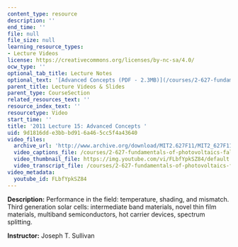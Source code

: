 ```yaml
---
content_type: resource
description: ''
end_time: ''
file: null
file_size: null
learning_resource_types:
- Lecture Videos
license: https://creativecommons.org/licenses/by-nc-sa/4.0/
ocw_type: ''
optional_tab_title: Lecture Notes
optional_text: '[Advanced Concepts (PDF - 2.3MB)](/courses/2-627-fundamentals-of-photovoltaics-fall-2013/resources/mit2_627f13_lec15)'
parent_title: Lecture Videos & Slides
parent_type: CourseSection
related_resources_text: ''
resource_index_text: ''
resourcetype: Video
start_time: ''
title: '2011 Lecture 15: Advanced Concepts '
uid: 9d1816dd-e3bb-bd91-6a46-5cc5f4a43640
video_files:
  archive_url: 'http://www.archive.org/download/MIT2.627F11/MIT2_627F11_lec15_300k.mp4 '
  video_captions_file: /courses/2-627-fundamentals-of-photovoltaics-fall-2013/b0f4a6e53a4856ecb3e17621fbd2a7cf_FLbfYpkSZ84.vtt
  video_thumbnail_file: https://img.youtube.com/vi/FLbfYpkSZ84/default.jpg
  video_transcript_file: /courses/2-627-fundamentals-of-photovoltaics-fall-2013/8eb7ef0effd13fd9e33967a084828c68_FLbfYpkSZ84.pdf
video_metadata:
  youtube_id: FLbfYpkSZ84
---
```


**Description:** Performance in the field: temperature, shading, and mismatch. Third generation solar cells: intermediate band materials, novel thin film materials, multiband semiconductors, hot carrier devices, spectrum splitting.

**Instructor:** Joseph T. Sullivan

